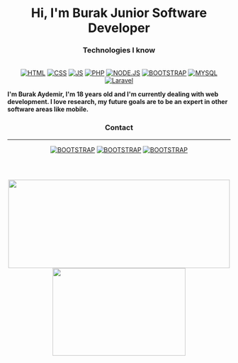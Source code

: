 <h1 align="center"> Hi, I'm Burak Junior Software Developer
<h3 align="center">Technologies I know</h3>
<p align="center"><br>
<a href="https://html.com"><img alt="HTML" src="https://img.shields.io/badge/HTML5-E34F26?style=for-the-badge&logo=html5&logoColor=white"></img></a> 
<a href="https://www.w3.org/Style/CSS"><img alt="CSS" src="https://img.shields.io/badge/CSS3-1572B6?style=for-the-badge&logo=css3&logoColor=white"></img></a>
<a href="https://javascript.com"><img alt="JS" src="https://img.shields.io/badge/JavaScript-323330?style=for-the-badge&logo=javascript&logoColor=F7DF1E"></img></a>
<a href="https://php.com"><img alt="PHP" src="https://img.shields.io/badge/PHP-777BB4?style=for-the-badge&logo=php&logoColor=white"></img></a>
<a href="https://node.js.com"><img alt="NODE.JS" src="https://img.shields.io/badge/Node.js-43853D?style=for-the-badge&logo=node.js&logoColor=white"></img></a>
<a href=https://getbootstrap.com"><img alt="BOOTSTRAP" src="https://img.shields.io/badge/Bootstrap-563D7C?style=for-the-badge&logo=bootstrap&logoColor=white"></img></a>
<a href="#"><img alt="MYSQL" src="https://img.shields.io/badge/MySQL-00000F?style=for-the-badge&logo=mysql&logoColor=white"></img></a>
<a href="https://laravel.com/"><img alt="Laravel" src="https://img.shields.io/badge/Laravel-FF2D20?style=for-the-badge&logo=laravel&logoColor=white    "></img></a>                                                             

<p> <b>I'm Burak Aydemir, I'm 18 years old and I'm currently dealing with web development. I love research, my future goals are to be an expert in other software areas like mobile.</b></p>
                                                                                                                       
 <h3 align="center">Contact</h3>                                                                                                                          
 <hr>
 <p align="center">
<a href="https://www.linkedin.com/in/burak-aydemir-5887aa215/"><img alt="BOOTSTRAP" src="https://img.shields.io/badge/LinkedIn-0077B5?style=for-the-badge&logo=linkedin&logoColor=white"></img></a>     
<a href="https://www.instagram.com/burakaydemir0/"><img alt="BOOTSTRAP" src="https://img.shields.io/badge/Instagram-E4405F?style=for-the-badge&logo=instagram&logoColor=white"></img></a>
<a href="https://discord.com/users/467693560569921537"><img alt="BOOTSTRAP" src="https://img.shields.io/badge/Discord-7289DA?style=for-the-badge&logo=discord&logoColor=whit"></img></a>
<p align="center">
<a href=""><img alt="" src="https://komarev.com/ghpvc/?username=Worlex0&color=dc143c"></img></a>
</p>
 </p>                                                                                                                          
  
                                                                                                                           
</br></p>

<p align="center">
<img height=200 width=500 src="https://github-readme-stats.vercel.app/api?username=BurakAydmrr&theme=dark&hide_border=true"></img>
<img height=198 width=300 src="https://github-readme-stats.vercel.app/api/top-langs/?username=BurakAydmrr&theme=dark&hide_border=true&layout=compact"></img>
</p>
<br>                                 
                                                                                                                           
                                                                                                                                                

